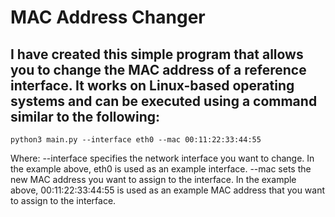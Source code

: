 # MAC Address Changer

## I have created this simple program that allows you to change the MAC address of a reference interface. It works on Linux-based operating systems and can be executed using a command similar to the following:

```console
python3 main.py --interface eth0 --mac 00:11:22:33:44:55
```
Where:
--interface specifies the network interface you want to change. In the example above, eth0 is used as an example interface.
--mac sets the new MAC address you want to assign to the interface. In the example above, 00:11:22:33:44:55 is used as an example MAC address that you want to assign to the interface.

